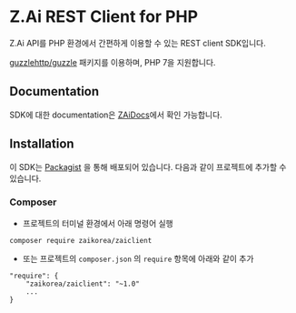 # Z.Ai REST Client for PHP

Z.Ai API를 PHP 환경에서 간편하게 이용할 수 있는 REST client SDK입니다.

[guzzlehttp/guzzle](https://github.com/guzzle/guzzle) 패키지를 이용하며, PHP 7을 지원합니다.

## Documentation
SDK에 대한 documentation은 [ZAiDocs](https://docs.zaikorea.org/collector/php)에서 확인 가능합니다.

## Installation

이 SDK는 [Packagist](https://packagist.org/) 을 통해 배포되어 있습니다. 다음과 같이 프로젝트에 추가할 수 있습니다.

### Composer

- 프로젝트의 터미널 환경에서 아래 명령어 실행
```
composer require zaikorea/zaiclient
```

- 또는 프로젝트의 `composer.json` 의 `require` 항목에 아래와 같이 추가
```
"require": {
    "zaikorea/zaiclient": "~1.0"
    ...
}
```
